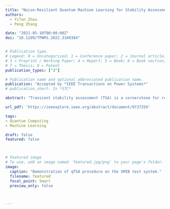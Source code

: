 ```yaml
---
title: "Noise-Resilient Quantum Machine Learning for Stability Assessment of Power Systems"
authors:
  - Yifan Zhou
  - Peng Zhang

date: "2021-05-10T00:00:00Z"
doi: "10.1109/TPWRS.2022.3160384"


# Publication type.
# Legend: 0 = Uncategorized; 1 = Conference paper; 2 = Journal article;
# 3 = Preprint / Working Paper; 4 = Report; 5 = Book; 6 = Book section;
# 7 = Thesis; 8 = Patent
publication_types: ["3"]

# Publication name and optional abbreviated publication name.
publication: "Accepted by *IEEE Transactions on Power Systems*"
# publication_short: In *STC*

abstract: "Transient stability assessment (TSA) is a cornerstone for resilient operations of todays interconnected power grids. This paper is a confluence of quantum computing, data science and machine learning to potentially address the power system TSA issue. We devise a quantum TSA (QTSA) method to enable scalable and efficient data-driven transient stability prediction for bulk power systems, which is the first attempt to tackle the TSA issue with quantum computing. Our contributions are three-fold: 1) A high expressibility, low-depth (HELD) quantum circuit is designed for accurate and noise-resilient TSA; 2) A quantum natural gradient descent algorithm is developed for efficient HELD circuit training; 3) A systematical analysis on QTSAs performance under various quantum factors is per-formed. QTSA underpins a foundation of quantum-enabled and data-driven power grid stability analytics. It renders the intractable TSA straightforward and effortless in the Hilbert space, and therefore provides stability information for power system operations. Extensive experiments on quantum simulators and real quantum computers verify the accuracy, noise-resilience, scalability and universality of QTSA."

url_pdf: 'https://ieeexplore.ieee.org/abstract/document/9737359'

tags:
- Quantum Computing
- Machine Learning

draft: false
featured: false



# Featured image
# To use, add an image named `featured.jpg/png` to your page's folder. 
image:
  caption: "Demonstration of qTSA procedure on the SMIB test system."
  filename: featured
  focal_point: Smart
  preview_only: false



---
```



